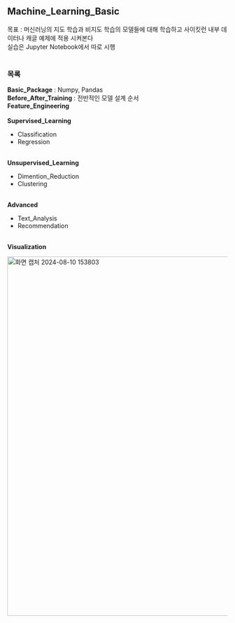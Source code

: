 ## Machine_Learning_Basic </br>
목표 : 머신러닝의 지도 학습과 비지도 학습의 모델들에 대해 학습하고 사이킷런 내부 데이터나 캐글 예제에 적용 시켜본다 </br>
실습은 Jupyter Notebook에서 따로 시행</br></br>

### 목록
**Basic_Package** : Numpy, Pandas </br> 
**Before_After_Training** : 전반적인 모델 설계 순서 </br>
**Feature_Engineering** </br></br>
**Supervised_Learning**</br>
- Classification </br>
- Regression </br></br>

**Unsupervised_Learning**</br>
- Dimention_Reduction </br>
- Clustering </br></br>

**Advanced**

- Text_Analysis </br>
- Recommendation </br></br>

**Visualization**

<img width="821" alt="화면 캡처 2024-08-10 153803" src="https://github.com/user-attachments/assets/51da1d4d-acc4-4356-ad0a-c311c5bad375">
